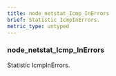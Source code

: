 ```yaml
---
title: node_netstat_Icmp_InErrors
brief: Statistic IcmpInErrors.
metric_type: untyped
---
```

### node_netstat_Icmp_InErrors

Statistic IcmpInErrors.